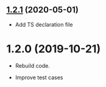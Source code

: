 ## [1.2.1](https://github.com/daniel-dx/nice-hooks/compare/1.2.0...1.2.1) (2020-05-01)

* Add TS declaration file

# 1.2.0 (2019-10-21)

* Rebuild code. 

* Improve test cases



